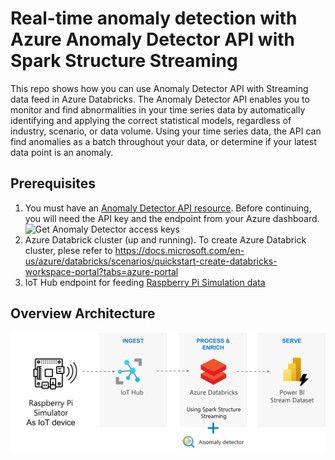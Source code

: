 # Real-time anomaly detection with Azure Anomaly Detector API with Spark Structure Streaming 
This repo shows how you can use Anomaly Detector API with Streaming data feed in Azure Databricks. 
The Anomaly Detector API enables you to monitor and find abnormalities in your time series data by automatically identifying and applying the correct statistical models, regardless of industry, scenario, or data volume. Using your time series data, the API can find anomalies as a batch throughout your data, or determine if your latest data point is an anomaly.

## Prerequisites

1. You must have an [Anomaly Detector API resource](https://aka.ms/adnew). Before continuing, you will need the API key and the endpoint from your Azure dashboard.
   ![Get Anomaly Detector access keys](./media/cognitive-services-get-access-keys.png "Get Anomaly Detector access keys")
2. Azure Databrick cluster (up and running). To create Azure Databrick cluster, plese refer to https://docs.microsoft.com/en-us/azure/databricks/scenarios/quickstart-create-databricks-workspace-portal?tabs=azure-portal  
3. IoT Hub endpoint for feeding [Raspberry Pi Simulation data](https://azure-samples.github.io/raspberry-pi-web-simulator/)

## Overview Architecture 

![alt text](https://github.com/WipadaChan/anomaly-detection/blob/master/image/overview.png "Overview Architecture") 


